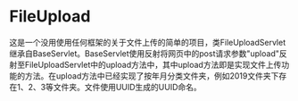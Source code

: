 # FileUpload
  这是一个没用使用任何框架的关于文件上传的简单的项目，类FileUploadServlet继承自BaseServlet。BaseServlet使用反射将网页中的post请求参数"upload"反射至FileUploadServlet中的upload方法中，其中upload方法即是实现文件上传功能的方法。在upload方法中已经实现了按年月分类文件夹，例如2019文件夹下存在1、2、3等文件夹。文件使用UUID生成的UUID命名。
